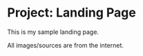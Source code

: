 # Project: Landing Page
<p>This is my sample landing page.</p>
<p>All images/sources are from the internet.</p>

